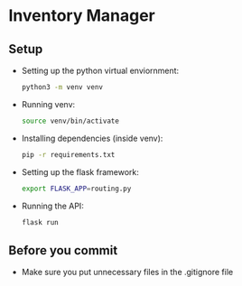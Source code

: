 # Inventory Manager


Setup
-----

 * 	Setting up the python virtual enviornment:  
 	```bash
 	python3 -m venv venv 
 	```

 * 	Running venv:  
 	```bash 
	source venv/bin/activate 
	```
 
 * 	Installing dependencies (inside venv):  
 	```bash 
	pip -r requirements.txt 
	```

 * 	Setting up the flask framework:  
 	```bash 
	export FLASK_APP=routing.py 
	``` 

 * 	Running the API:  
 	```bash 
	flask run 
	```


Before you commit
-----------------

 * 	Make sure you put unnecessary files in the .gitignore file
